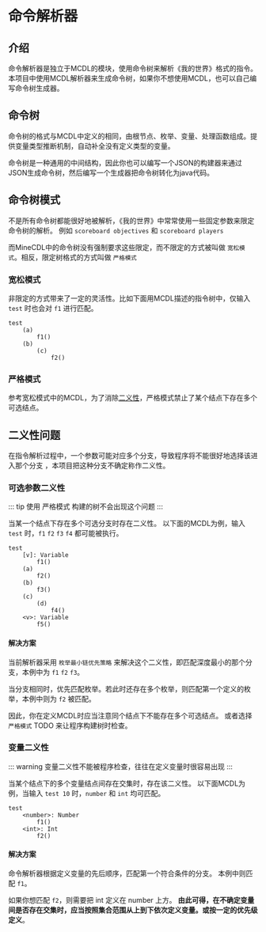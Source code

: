 # 命令解析器
## 介绍

命令解析器是独立于MCDL的模块，使用命令树来解析《我的世界》格式的指令。本项目中使用MCDL解析器来生成命令树，如果你不想使用MCDL，也可以自己编写命令树生成器。

## 命令树

命令树的格式与MCDL中定义的相同，由根节点、枚举、变量、处理函数组成。提供变量类型推断机制，自动补全没有定义类型的变量。

命令树是一种通用的中间结构，因此你也可以编写一个JSON的构建器来通过JSON生成命令树，然后编写一个生成器把命令树转化为java代码。

## 命令树模式

不是所有命令树都能很好地被解析，《我的世界》中常常使用一些固定参数来限定命令树的解析。
例如 `scoreboard objectives` 和 `scoreboard players` 

而MineCDL中的命令树没有强制要求这些限定，而不限定的方式被叫做 `宽松模式`。相反，限定树格式的方式叫做 `严格模式`

### 宽松模式

非限定的方式带来了一定的灵活性。比如下面用MCDL描述的指令树中，仅输入 `test` 时也会对 `f1` 进行匹配。

```
test
    (a)
        f1()
    (b)
        (c)
            f2()
```

### 严格模式

参考宽松模式中的MCDL，为了消除[二义性](#二义性问题)，严格模式禁止了某个结点下存在多个可选结点。

## 二义性问题

在指令解析过程中，一个参数可能对应多个分支，导致程序将不能很好地选择该进入那个分支
，本项目把这种分支不确定称作二义性。

### 可选参数二义性

::: tip
使用 严格模式 构建的树不会出现这个问题
:::

当某一个结点下存在多个可选分支时存在二义性。
以下面的MCDL为例，输入 `test` 时，`f1` `f2` `f3` `f4` 都可能被执行。

```
test
    [v]: Variable
        f1()
    (a)
        f2()
    (b)
        f3()
    (c)
        (d)
            f4()
    <v>: Variable
        f5()

```

#### 解决方案

当前解析器采用 `枚举最小链优先策略` 来解决这个二义性，即匹配深度最小的那个分支，本例中为 `f1` `f2` `f3`。

当分支相同时，优先匹配枚举。若此时还存在多个枚举，则匹配第一个定义的枚举，本例中则为 `f2` 被匹配。

因此，你在定义MCDL时应当注意同个结点下不能存在多个可选结点。
或者选择 `严格模式` TODO 来让程序构建树时检查。

### 变量二义性

::: warning
变量二义性不能被程序检查，往往在定义变量时很容易出现
:::

当某个结点下的多个变量结点间存在交集时，存在该二义性。
以下面MCDL为例，当输入 `test 10` 时，`number` 和 `int` 均可匹配。

```
test
    <number>: Number
        f1()
    <int>: Int
        f2()
```

#### 解决方案

命令解析器根据定义变量的先后顺序，匹配第一个符合条件的分支。
本例中则匹配 `f1`。

如果你想匹配 `f2`，则需要把 int 定义在 number 上方。
**由此可得，在不确定变量间是否存在交集时，应当按照集合范围从上到下依次定义变量。或按一定的优先级定义**。